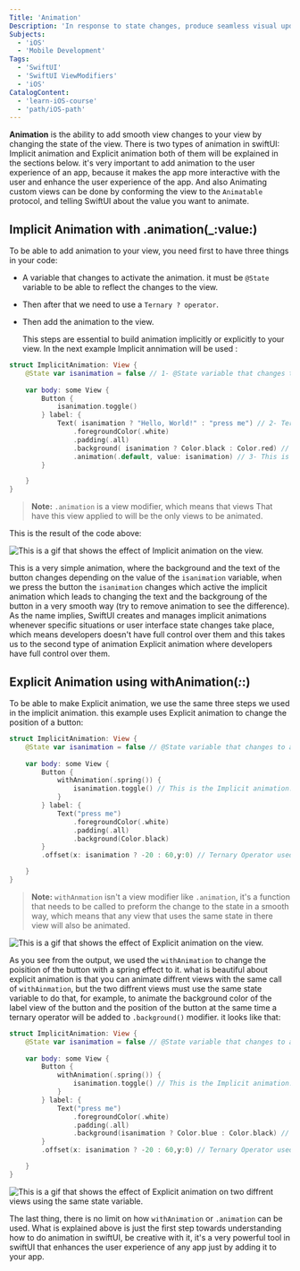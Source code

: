 ```yaml
---
Title: 'Animation'
Description: 'In response to state changes, produce seamless visual updates.'
Subjects:
  - 'iOS'
  - 'Mobile Development'
Tags:
  - 'SwiftUI'
  - 'SwiftUI ViewModifiers'
  - 'iOS'
CatalogContent:
  - 'learn-iOS-course'
  - 'path/iOS-path'
---
```


**Animation** is the ability to add smooth view changes to your view by changing the state of the view. There is two types of animation in swiftUI: Implicit animation and Explicit animation both of them will be explained in the sections below. it's very important to add animation to the user experience of an app, because it makes the app more interactive with the user and enhance the user experience of the app. And also Animating custom views can be done by conforming the view to the `Animatable` protocol, and telling SwiftUI about the value you want to animate.

## Implicit Animation with .animation(_:value:)

To be able to add animation to your view, you need first to have three things in your code:

- A variable that changes to activate the animation. it must be `@State` variable to be able to reflect the changes to the view. 
- Then after that we need to use a `Ternary ? operator`.
- Then add the animation to the view.

  This steps are essential to build animation implicitly or explicitly to your view. In the next example Implicit annimation will be used :

```Swift
struct ImplicitAnimation: View {
    @State var isanimation = false // 1- @State variable that changes to activate the animation.
    
    var body: some View {
        Button {
            isanimation.toggle()
        } label: {
            Text( isanimation ? "Hello, World!" : "press me") // 2- Ternary Operator used to change the view based on the value of the isanimation.
                .foregroundColor(.white)
                .padding(.all)
                .background( isanimation ? Color.black : Color.red) // 2- Ternary Operator used to change the view based onn the value of the isanimation.
                .animation(.default, value: isanimation) // 3- This is the Implicit animation. this gets activated when the isanimation changes.
        }

    }
}
  ```
> **Note:** `.animation` is a view modifier, which means that views That have this view applied to will be the only views to be animated.

This is the result of the code above:

![This is a gif that shows the effect of Implicit animation on the view.](https://raw.githubusercontent.com/Codecademy/docs/main/media/Implicit-Animation-SwiftUI.gif)

This is a very simple animation, where the background and the text of the button changes depending on the value of the `isanimation` variable, when we press the button the `isanimation` changes which active the implicit animation which leads to changing the text and the backgroung of the button in a very smooth way (try to remove animation to see the difference). As the name implies, SwiftUI creates and manages implicit animations whenever specific situations or user interface state changes take place, which means developers doesn't have full control over them and this takes us to the second type of animation Explicit animation where developers have full control over them.

## Explicit Animation using withAnimation(_:_:)

To be able to make Explicit animation, we use the same three steps we used in the implicit animation. this example uses Explicit animation to change the position of a button:

```Swift
struct ImplicitAnimation: View {
    @State var isanimation = false // @State variable that changes to activate the animation.
    
    var body: some View {
        Button {
            withAnimation(.spring()) {
                isanimation.toggle() // This is the Implicit animation.
            }
        } label: {
            Text("press me")
                .foregroundColor(.white)
                .padding(.all)
                .background(Color.black)
        }
        .offset(x: isanimation ? -20 : 60,y:0) // Ternary Operator used to change the view based onn the value of the animation.

    }
}
  ```

> **Note:** `withAnmation` isn't a view modifier like `.animation`, it's a function that needs to be called to preform the change to the state in a smooth way, which means that any view that uses the same state in there view will also be animated.

![This is a gif that shows the effect of Explicit animation on the view.](https://raw.githubusercontent.com/Codecademy/docs/main/media/Explicit-Animation-Swiftui.gif)

As you see from the output, we used the `withAnimation` to change the poisition of the button with a spring effect to it. what is beautiful about explicit animation is that you can animate diffrent views with the same call of `withAinmation`, but the two diffrent views must use the same state variable to do that, for example, to animate the background color of the label view of the button and the position of the button at the same time a ternary operator will be added to `.background()` modifier. it looks like that:

```Swift
struct ImplicitAnimation: View {
    @State var isanimation = false // @State variable that changes to activate the animation.
    
    var body: some View {
        Button {
            withAnimation(.spring()) {
                isanimation.toggle() // This is the Implicit animation.
            }
        } label: {
            Text("press me")
                .foregroundColor(.white)
                .padding(.all)
                .background(isanimation ? Color.blue : Color.black) // Ternary Operator used to change the view based onn the value of the animation.
        }
        .offset(x: isanimation ? -20 : 60,y:0) // Ternary Operator used to change the view based onn the value of the animation.

    }
}
  ```
![This is a gif that shows the effect of Explicit animation on two diffrent views using the same state variable.](https://raw.githubusercontent.com/Codecademy/docs/main/media/morethanoneView-with-Explicit-Animation-Swiftui.gif)

The last thing, there is no limit on how `withAnimation` or `.animation` can be used. What is explained above is just the first step towards understanding how to do animation in swiftUI, be creative with it, it's a very powerful tool in swiftUI that enhances the user experience of any app just by adding it to your app.
